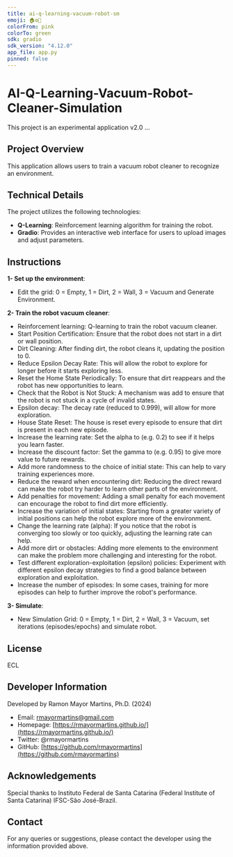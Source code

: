 ```yaml
---
title: ai-q-learning-vacuum-robot-sm
emoji: 🏠⚙️🤖
colorFrom: pink
colorTo: green
sdk: gradio
sdk_version: "4.12.0"
app_file: app.py
pinned: false
---
```


# AI-Q-Learning-Vacuum-Robot-Cleaner-Simulation

This project is an experimental application v2.0 ...

## Project Overview

This application allows users to train a vacuum robot cleaner to recognize an environment.

## Technical Details

The project utilizes the following technologies:
- **Q-Learning**: Reinforcement learning algorithm for training the robot.
- **Gradio**: Provides an interactive web interface for users to upload images and adjust parameters.

## Instructions

**1- Set up the environment**:
- Edit the grid: 0 = Empty, 1 = Dirt, 2 = Wall, 3 = Vacuum and Generate Environment.
        
**2- Train the robot vacuum cleaner**:
- Reinforcement learning: Q-learning to train the robot vacuum cleaner.
- Start Position Certification: Ensure that the robot does not start in a dirt or wall position.
- Dirt Cleaning: After finding dirt, the robot cleans it, updating the position to 0.
- Reduce Epsilon Decay Rate: This will allow the robot to explore for longer before it starts exploring less.
- Reset the Home State Periodically: To ensure that dirt reappears and the robot has new opportunities to learn.
- Check that the Robot is Not Stuck: A mechanism was add to ensure that the robot is not stuck in a cycle of invalid states.
- Epsilon decay: The decay rate (reduced to 0.999), will allow for more exploration.
- House State Reset: The house is reset every episode to ensure that dirt is present in each new episode.
- Increase the learning rate: Set the alpha to (e.g. 0.2) to see if it helps you learn faster.
- Increase the discount factor: Set the gamma to (e.g. 0.95) to give more value to future rewards.
- Add more randomness to the choice of initial state: This can help to vary training experiences more.
- Reduce the reward when encountering dirt: Reducing the direct reward can make the robot try harder to learn other parts of the environment.
- Add penalties for movement: Adding a small penalty for each movement can encourage the robot to find dirt more efficiently.
- Increase the variation of initial states: Starting from a greater variety of initial positions can help the robot explore more of the environment.
- Change the learning rate (alpha): If you notice that the robot is converging too slowly or too quickly, adjusting the learning rate can help.
- Add more dirt or obstacles: Adding more elements to the environment can make the problem more challenging and interesting for the robot.
- Test different exploration-exploitation (epsilon) policies: Experiment with different epsilon decay strategies to find a good balance between exploration and exploitation.
- Increase the number of episodes: In some cases, training for more episodes can help to further improve the robot's performance.
        
**3- Simulate**:
- New Simulation Grid: 0 = Empty, 1 = Dirt, 2 = Wall, 3 = Vacuum, set iterations (episodes/epochs) and simulate robot.

## License

ECL

## Developer Information

Developed by Ramon Mayor Martins, Ph.D. (2024)
- Email: rmayormartins@gmail.com
- Homepage: [https://rmayormartins.github.io/](https://rmayormartins.github.io/)
- Twitter: @rmayormartins
- GitHub: [https://github.com/rmayormartins](https://github.com/rmayormartins)

## Acknowledgements

Special thanks to Instituto Federal de Santa Catarina (Federal Institute of Santa Catarina) IFSC-São José-Brazil.

## Contact

For any queries or suggestions, please contact the developer using the information provided above.

